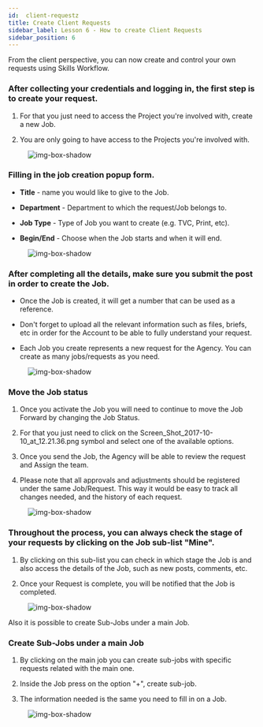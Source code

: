 ```yaml
---
id:  client-requestz
title: Create Client Requests
sidebar_label: Lesson 6 - How to create Client Requests
sidebar_position: 6
---
```


From the client perspective, you can now create and control your own requests using Skills Workflow.

<h3>After collecting your credentials and logging in, the first step is to create your request.</h3>

1. For that you just need to access the Project you're involved with, create a new Job.

2. You are only going to have access to the Projects you're involved with.

<figure>

![img-box-shadow](/img/university/project-management/project-management-lesson6-1.png)
<figcaption></figcaption>
</figure>

### Filling in the job creation popup form.

- **Title** - name you would like to give to the Job.

- **Department** - Department to which the request/Job belongs to.

- **Job Type** - Type of Job you want to create (e.g. TVC, Print, etc).

- **Begin/End** - Choose when the Job starts and when it will end.

<figure>

![img-box-shadow](/img/university/project-management/project-management-lesson6-2.png)
<figcaption></figcaption>
</figure>

<h3>After completing all the details, make sure you submit the post in order to create the Job.</h3>

- Once the Job is created, it will get a number that can be used as a reference.

- Don't forget to upload all the relevant information such as files, briefs, etc in order for the Account to be able to fully understand your request.

- Each Job you create represents a new request for the Agency. You can create as many jobs/requests as you need.

<figure>

![img-box-shadow](/img/university/project-management/project-management-lesson6-3.png)
<figcaption></figcaption>
</figure>

### Move the Job status

1. Once you activate the Job you will need to continue to move the Job Forward by changing the Job Status.

2. For that you just need to click on the Screen_Shot_2017-10-10_at_12.21.36.png symbol and select one of the available options.

3. Once you send the Job, the Agency will be able to review the request and Assign the team.

4. Please note that all approvals and adjustments should be registered under the same Job/Request. This way it would be easy to track all changes needed, and the history of each request.

<figure>

![img-box-shadow](/img/university/project-management/project-management-lesson6-4.png)
<figcaption></figcaption>
</figure>

<h3>Throughout the process, you can always check the stage of your requests by clicking on the Job sub-list "Mine".</h3>

1. By clicking on this sub-list you can check in which stage the Job is and also access the details of the Job, such as new posts, comments, etc.

2. Once your Request is complete, you will be notified that the Job is completed.

<figure>

![img-box-shadow](/img/university/project-management/project-management-lesson6-5.png)
<figcaption></figcaption>
</figure>

 

Also it is possible to create Sub-Jobs under a main Job.

### Create Sub-Jobs under a main Job

1. By clicking on the main job you can create sub-jobs with specific requests related with the main one.

2. Inside the Job press on the option "+", create sub-job.

3. The information needed is the same you need to fill in on a Job.

<figure>

![img-box-shadow](/img/university/project-management/project-management-lesson6-6.png)
<figcaption></figcaption>
</figure>

